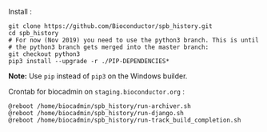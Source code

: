 

Install : 
```
git clone https://github.com/Bioconductor/spb_history.git
cd spb_history
# For now (Nov 2019) you need to use the python3 branch. This is until
# the python3 branch gets merged into the master branch:
git checkout python3
pip3 install --upgrade -r ./PIP-DEPENDENCIES*
```

**Note:** Use `pip` instead of `pip3` on the Windows builder.

Crontab for biocadmin on `staging.bioconductor.org` : 
```
@reboot /home/biocadmin/spb_history/run-archiver.sh
@reboot /home/biocadmin/spb_history/run-django.sh
@reboot /home/biocadmin/spb_history/run-track_build_completion.sh
```
